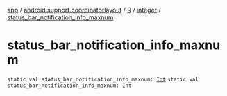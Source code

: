 [app](../../../index.md) / [android.support.coordinatorlayout](../../index.md) / [R](../index.md) / [integer](index.md) / [status_bar_notification_info_maxnum](./status_bar_notification_info_maxnum.md)

# status_bar_notification_info_maxnum

`static val status_bar_notification_info_maxnum: `[`Int`](https://kotlinlang.org/api/latest/jvm/stdlib/kotlin/-int/index.html)
`static val status_bar_notification_info_maxnum: `[`Int`](https://kotlinlang.org/api/latest/jvm/stdlib/kotlin/-int/index.html)